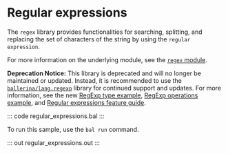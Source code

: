 # Regular expressions

The `regex` library provides functionalities for searching, splitting, and replacing the set of characters of the string by using the `regular expression`.

For more information on the underlying module, see the [`regex` module](https://lib.ballerina.io/ballerina/regex/latest/).

**Deprecation Notice:** This library is deprecated and will no longer be maintained or updated. Instead, it is recommended to use the [`ballerina/lang.regexp`](https://lib.ballerina.io/ballerina/lang.regexp/latest) library for continued support and updates. For more information, see the new [RegExp type example](https://ballerina.io/by-example/regexp-type), [RegExp operations example](https://ballerina.io/by-example/regexp-operations), and [Regular expressions feature guide](https://ballerina.io/learn/distinctive-language-features/advanced-general-purpose-language-features/#regular-expressions).

::: code regular_expressions.bal :::

To run this sample, use the `bal run` command.

::: out regular_expressions.out :::
